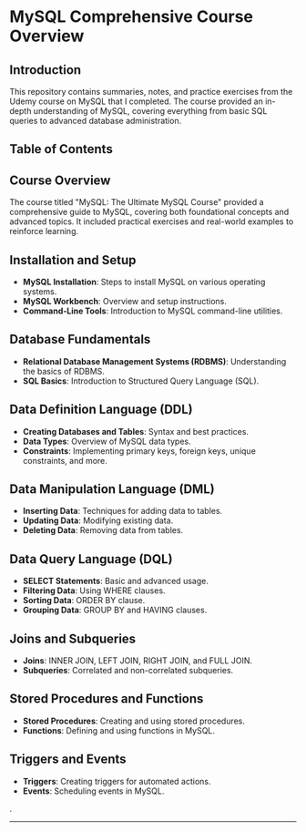 # MySQL Comprehensive Course Overview

## Introduction

This repository contains summaries, notes, and practice exercises from the Udemy course on MySQL that I completed. The course provided an in-depth understanding of MySQL, covering everything from basic SQL queries to advanced database administration.

## Table of Contents


## Course Overview

The course titled "MySQL: The Ultimate MySQL Course" provided a comprehensive guide to MySQL, covering both foundational concepts and advanced topics. It included practical exercises and real-world examples to reinforce learning.

## Installation and Setup

- **MySQL Installation**: Steps to install MySQL on various operating systems.
- **MySQL Workbench**: Overview and setup instructions.
- **Command-Line Tools**: Introduction to MySQL command-line utilities.

## Database Fundamentals

- **Relational Database Management Systems (RDBMS)**: Understanding the basics of RDBMS.
- **SQL Basics**: Introduction to Structured Query Language (SQL).

## Data Definition Language (DDL)

- **Creating Databases and Tables**: Syntax and best practices.
- **Data Types**: Overview of MySQL data types.
- **Constraints**: Implementing primary keys, foreign keys, unique constraints, and more.

## Data Manipulation Language (DML)

- **Inserting Data**: Techniques for adding data to tables.
- **Updating Data**: Modifying existing data.
- **Deleting Data**: Removing data from tables.

## Data Query Language (DQL)

- **SELECT Statements**: Basic and advanced usage.
- **Filtering Data**: Using WHERE clauses.
- **Sorting Data**: ORDER BY clause.
- **Grouping Data**: GROUP BY and HAVING clauses.

## Joins and Subqueries

- **Joins**: INNER JOIN, LEFT JOIN, RIGHT JOIN, and FULL JOIN.
- **Subqueries**: Correlated and non-correlated subqueries.





## Stored Procedures and Functions

- **Stored Procedures**: Creating and using stored procedures.
- **Functions**: Defining and using functions in MySQL.

## Triggers and Events

- **Triggers**: Creating triggers for automated actions.
- **Events**: Scheduling events in MySQL.


.

---


